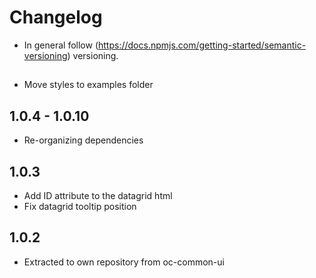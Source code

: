 # Changelog

* In general follow (https://docs.npmjs.com/getting-started/semantic-versioning) versioning.

## <next>
* Move styles to examples folder

## 1.0.4 - 1.0.10
* Re-organizing dependencies

## 1.0.3
* Add ID attribute to the datagrid html
* Fix datagrid tooltip position

## 1.0.2
* Extracted to own repository from oc-common-ui
